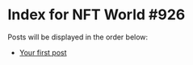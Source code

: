 # Index for NFT World #926
Posts will be displayed in the order below:

- [Your first post](./001-first.md)

